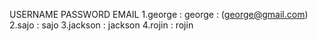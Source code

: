   USERNAME       PASSWORD        EMAIL
1.george      :   george      : (george@gmail.com)           
2.sajo        :   sajo
3.jackson     :   jackson
4.rojin       :   rojin